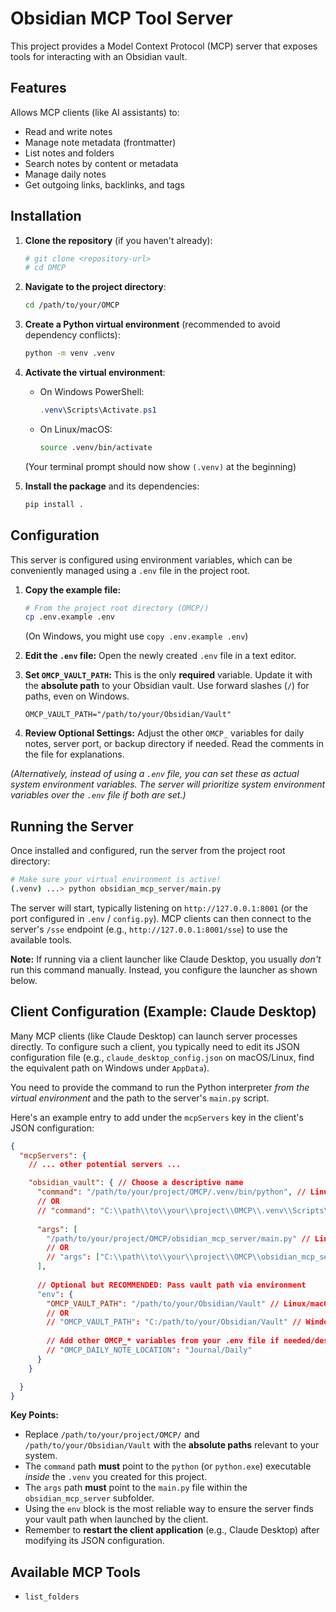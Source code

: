 # Obsidian MCP Tool Server

This project provides a Model Context Protocol (MCP) server that exposes tools for interacting with an Obsidian vault.

## Features

Allows MCP clients (like AI assistants) to:
- Read and write notes
- Manage note metadata (frontmatter)
- List notes and folders
- Search notes by content or metadata
- Manage daily notes
- Get outgoing links, backlinks, and tags

## Installation

1.  **Clone the repository** (if you haven't already):
    ```bash
    # git clone <repository-url>
    # cd OMCP 
    ```

2.  **Navigate to the project directory**:
    ```bash
    cd /path/to/your/OMCP 
    ```

3.  **Create a Python virtual environment** (recommended to avoid dependency conflicts):
    ```bash
    python -m venv .venv 
    ```

4.  **Activate the virtual environment**:
    *   On Windows PowerShell:
        ```powershell
        .venv\Scripts\Activate.ps1 
        ```
    *   On Linux/macOS:
        ```bash
        source .venv/bin/activate 
        ```
    (Your terminal prompt should now show `(.venv)` at the beginning)

5.  **Install the package** and its dependencies:
    ```bash
    pip install . 
    ```

## Configuration

This server is configured using environment variables, which can be conveniently managed using a `.env` file in the project root.

1.  **Copy the example file:**
    ```bash
    # From the project root directory (OMCP/)
    cp .env.example .env 
    ```
    (On Windows, you might use `copy .env.example .env`)

2.  **Edit the `.env` file:**
    Open the newly created `.env` file in a text editor.

3.  **Set `OMCP_VAULT_PATH`:** This is the only **required** variable. Update it with the **absolute path** to your Obsidian vault. Use forward slashes (`/`) for paths, even on Windows.
    ```dotenv
    OMCP_VAULT_PATH="/path/to/your/Obsidian/Vault" 
    ```

4.  **Review Optional Settings:** Adjust the other `OMCP_` variables for daily notes, server port, or backup directory if needed. Read the comments in the file for explanations.

*(Alternatively, instead of using a `.env` file, you can set these as actual system environment variables. The server will prioritize system environment variables over the `.env` file if both are set.)*

## Running the Server

Once installed and configured, run the server from the project root directory:

```bash
# Make sure your virtual environment is active!
(.venv) ...> python obsidian_mcp_server/main.py 
```

The server will start, typically listening on `http://127.0.0.1:8001` (or the port configured in `.env` / `config.py`). MCP clients can then connect to the server's `/sse` endpoint (e.g., `http://127.0.0.1:8001/sse`) to use the available tools.

**Note:** If running via a client launcher like Claude Desktop, you usually *don't* run this command manually. Instead, you configure the launcher as shown below.

## Client Configuration (Example: Claude Desktop)

Many MCP clients (like Claude Desktop) can launch server processes directly. To configure such a client, you typically need to edit its JSON configuration file (e.g., `claude_desktop_config.json` on macOS/Linux, find the equivalent path on Windows under `AppData`).

You need to provide the command to run the Python interpreter *from the virtual environment* and the path to the server's `main.py` script.

Here's an example entry to add under the `mcpServers` key in the client's JSON configuration:

```json
{
  "mcpServers": {
    // ... other potential servers ...

    "obsidian_vault": { // Choose a descriptive name
      "command": "/path/to/your/project/OMCP/.venv/bin/python", // Linux/macOS Example
      // OR
      // "command": "C:\\path\\to\\your\\project\\OMCP\\.venv\\Scripts\\python.exe", // Windows Example (Note escaped backslashes)
      
      "args": [
        "/path/to/your/project/OMCP/obsidian_mcp_server/main.py" // Linux/macOS Example
        // OR
        // "args": ["C:\\path\\to\\your\\project\\OMCP\\obsidian_mcp_server\\main.py"] // Windows Example
      ],
      
      // Optional but RECOMMENDED: Pass vault path via environment
      "env": { 
        "OMCP_VAULT_PATH": "/path/to/your/Obsidian/Vault" // Linux/macOS Example
        // OR
        // "OMCP_VAULT_PATH": "C:/path/to/your/Obsidian/Vault" // Windows Example (Forward slashes often work better in env vars)
        
        // Add other OMCP_* variables from your .env file if needed/desired
        // "OMCP_DAILY_NOTE_LOCATION": "Journal/Daily"
      }
    }

  }
}
```

**Key Points:**

*   Replace `/path/to/your/project/OMCP/` and `/path/to/your/Obsidian/Vault` with the **absolute paths** relevant to your system.
*   The `command` path **must** point to the `python` (or `python.exe`) executable *inside* the `.venv` you created for this project.
*   The `args` path **must** point to the `main.py` file within the `obsidian_mcp_server` subfolder.
*   Using the `env` block is the most reliable way to ensure the server finds your vault path when launched by the client.
*   Remember to **restart the client application** (e.g., Claude Desktop) after modifying its JSON configuration.

## Available MCP Tools

- `list_folders`